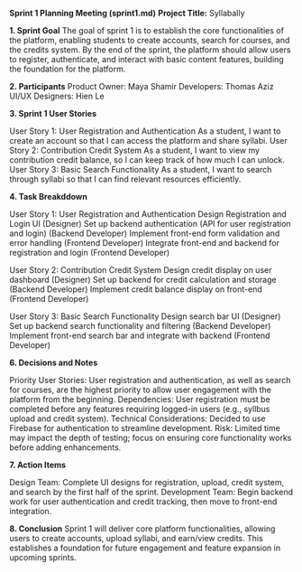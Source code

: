 **Sprint 1 Planning Meeting (sprint1.md)**
**Project Title:** Syllabally

**1.  Sprint Goal**
The goal of sprint 1 is to establish the core functionalities of the platform, enabling students to create accounts, search for courses, and the credits system. By the end of the sprint, the platform should allow users to register, authenticate, and interact with basic content features, building the foundation for the platform.

**2. Participants**
Product Owner: Maya Shamir
Developers: Thomas Aziz
UI/UX Designers: Hien Le

**3. Sprint 1 User Stories**

User Story 1: User Registration and Authentication
As a student, I want to create an account so that I can access the platform and share syllabi.
User Story 2: Contribution Credit System
As a student, I want to view my contribution credit balance, so I can keep track of how much I can unlock.
User Story 3: Basic Search Functionality
As a student, I want to search through syllabi so that I can find relevant resources efficiently.

**4. Task Breakddown**

User Story 1: User Registration and Authentication
Design Registration and Login UI  (Designer)
Set up backend authentication (API for user registration and login) (Backend Developer)
Implement front-end form validation and error handling  (Frontend Developer)
Integrate front-end and backend for registration and login (Frontend Developer)

User Story 2: Contribution Credit System
Design credit display on user dashboard (Designer)
Set up backend for credit calculation and storage (Backend Developer)
Implement credit balance display on front-end (Frontend Developer)

User Story 3: Basic Search Functionality
Design search bar UI (Designer)
Set up backend search functionality and filtering (Backend Developer)
Implement front-end search bar and integrate with backend (Frontend Developer)

**6. Decisions and Notes**

Priority User Stories: User registration and authentication, as well as search for courses, are the highest priority to allow user engagement with the platform from the beginning.
Dependencies: User registration must be completed before any features requiring logged-in users (e.g., syllbus upload and credit system).
Technical Considerations: Decided to use Firebase for authentication to streamline development.
Risk: Limited time may impact the depth of testing; focus on ensuring core functionality works before adding enhancements.

**7. Action Items**

Design Team: Complete UI designs for registration, upload, credit system, and search by the first half of the sprint.
Development Team: Begin backend work for user authentication and credit tracking, then move to front-end integration.

**8. Conclusion**
Sprint 1 will deliver core platform functionalities, allowing users to create accounts, upload syllabi, and earn/view credits. This establishes a foundation for future engagement and feature expansion in upcoming sprints.

